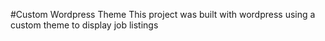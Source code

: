 #Custom Wordpress Theme
This project was built with wordpress using a custom theme to display job listings
